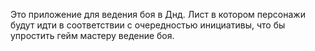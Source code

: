 Это приложение для ведения боя в Днд.
Лист в котором персонажи будут идти в соответствии с очередностью инициативы,
что бы упростить гейм мастеру ведение боя.